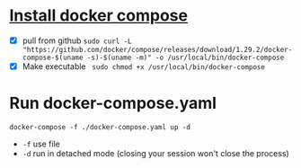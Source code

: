 # [Install docker compose](https://docs.docker.com/compose/install/)
 - [x] pull from github `sudo curl -L "https://github.com/docker/compose/releases/download/1.29.2/docker-compose-$(uname -s)-$(uname -m)" -o /usr/local/bin/docker-compose`
 - [x] Make executable ` sudo chmod +x /usr/local/bin/docker-compose`

# Run docker-compose.yaml
`docker-compose -f ./docker-compose.yaml up -d`
  - `-f` use file
  - `-d` run in detached mode (closing your session won't close the process)
